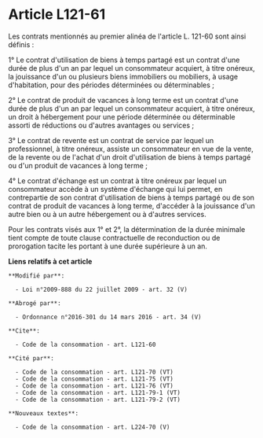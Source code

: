 # Article L121-61

Les contrats mentionnés au premier alinéa de l'article L. 121-60 sont ainsi définis : 

1° Le contrat d'utilisation de biens à temps partagé est un contrat d'une durée de plus d'un an par lequel un consommateur
acquiert, à titre onéreux, la jouissance d'un ou plusieurs biens immobiliers ou mobiliers, à usage d'habitation, pour des
périodes déterminées ou déterminables ; 

2° Le contrat de produit de vacances à long terme est un contrat d'une durée de plus d'un an par lequel un consommateur
acquiert, à titre onéreux, un droit à hébergement pour une période déterminée ou déterminable assorti de réductions ou
d'autres avantages ou services ; 

3° Le contrat de revente est un contrat de service par lequel un professionnel, à titre onéreux, assiste un consommateur en
vue de la vente, de la revente ou de l'achat d'un droit d'utilisation de biens à temps partagé ou d'un produit de vacances à
long terme ; 

4° Le contrat d'échange est un contrat à titre onéreux par lequel un consommateur accède à un système d'échange qui lui
permet, en contrepartie de son contrat d'utilisation de biens à temps partagé ou de son contrat de produit de vacances à long
terme, d'accéder à la jouissance d'un autre bien ou à un autre hébergement ou à d'autres services. 

Pour les contrats visés aux 1° et 2°, la détermination de la durée minimale tient compte de toute clause contractuelle de
reconduction ou de prorogation tacite les portant à une durée supérieure à un an.

**Liens relatifs à cet article**

	**Modifié par**:

	  - Loi n°2009-888 du 22 juillet 2009 - art. 32 (V)

	**Abrogé par**:

	  - Ordonnance n°2016-301 du 14 mars 2016 - art. 34 (V)

	**Cite**:

	  - Code de la consommation - art. L121-60

	**Cité par**:

	  - Code de la consommation - art. L121-70 (VT)
	  - Code de la consommation - art. L121-75 (VT)
	  - Code de la consommation - art. L121-76 (VT)
	  - Code de la consommation - art. L121-79-1 (VT)
	  - Code de la consommation - art. L121-79-2 (VT)

	**Nouveaux textes**:

	  - Code de la consommation - art. L224-70 (V)
